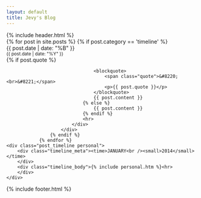 ```yaml
---
layout: default
title: Jevy's Blog
---
```

<div id="header">
{% include header.html %}
</div>
<div id="timeline">
				{% for post in site.posts %}
					{% if post.category == 'timeline' %}
					    <div class="post__timeline {{ post.tags | join:' ' }}">
					    	<div class="timeline__meta">
								<time datetime="{{ post.date }}">
									{{ post.date | date: "%B" }}<br/><small>{{ post.date | date: "%Y" }}</small>
								</time>	
							</div>
							<div class="timeline__body">
								{% if post.quote %}
									
									<blockquote>
										<span class="quote">&#8220;<br>&#8221;</span>
										<p>{{ post.quote }}</p>
									</blockquote>
									{{ post.content }}
								{% else %}
									{{ post.content }}
								{% endif %}
							    <hr>
							</div>
					    </div>
					{% endif %}
				{% endfor %}
	<div class="post_timeline personal">
		<div class="timeline_meta"><time>JANUARY<br /><small>2014</small></time>
		</div>
		<div class="timeline_body">{% include personal.htm %}<hr>
		</div>
	</div>
		
	
</div>

<div id="footer">
{% include footer.html %}
</div>
